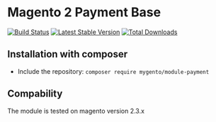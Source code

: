 # Magento 2 Payment Base

[![Build Status](https://travis-ci.com/mygento/module-payment.svg?branch=v2.3)](https://travis-ci.com/mygento/module-payment)
[![Latest Stable Version](https://poser.pugx.com/mygento/module-payment/v/stable)](https://packagist.com/packages/mygento/module-payment)
[![Total Downloads](https://poser.pugx.com/mygento/module-payment/downloads)](https://packagist.com/packages/mygento/module-payment)

## Installation with composer
* Include the repository: `composer require mygento/module-payment`

## Compability
The module is tested on magento version 2.3.x
